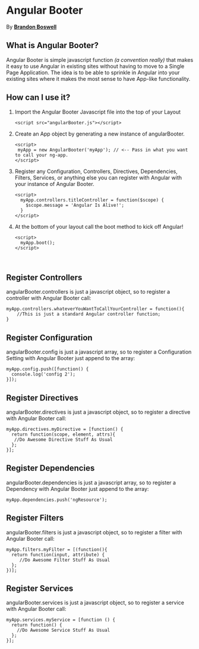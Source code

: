 # Angular Booter
By **[Brandon Boswell](http://brandonkboswell.com)**

## What is Angular Booter?
Angular Booter is simple javascript function *(a convention really)* that makes it easy to use Angular in existing sites without having to move to a Single Page Application. The idea is to be able to sprinkle in Angular into your existing sites where it makes the most sense to have App-like functionality.

## How can I use it?
1. Import the Angular Booter Javascript file into the top of your Layout

	```
	<script src="angularBooter.js"></script>
	```
2. Create an App object by generating a new instance of angularBooter.

	 ```
	<script>
      myApp = new AngularBooter('myApp'); // <-- Pass in what you want to call your ng-app.
    </script>
    ```
3. Register any Configuration, Controllers, Directives, Dependencies, Filters, Services, or anything else you can register with Angular with your instance of Angular Booter.

	```
	<script>
      myApp.controllers.titleController = function($scope) {
        $scope.message = 'Angular Is Alive!';
      }
    </script>
	```
4. At the bottom of your layout call the boot method to kick off Angular!

	```
	<script>
      myApp.boot();
    </script>
	```

<br>

## Register Controllers
angularBooter.controllers is just a javascript object, so to register a controller with Angular Booter call:

```
myApp.controllers.whateverYouWantToCallYourController = function(){
	//This is just a standard Angular controller function;
}
```
## Register Configuration
angularBooter.config is just a javascript array, so to register a Configuration Setting with Angular Booter just append to the array:

```
myApp.config.push([function() {
  console.log('config 2');
}]);
```

## Register Directives
angularBooter.directives is just a javascript object, so to register a directive with Angular Booter call:

```
myApp.directives.myDirective = [function() {
  return function(scope, element, attrs){
   //Do Awesome Directive Stuff As Usual
  };
}];
```

## Register Dependencies
angularBooter.dependencies is just a javascript array, so to register a Dependency with Angular Booter just append to the array:

```
myApp.dependencies.push('ngResource');
```


## Register Filters
angularBooter.filters is just a javascript object, so to register a filter with Angular Booter call:

```
myApp.filters.myFilter = [(function(){
  return function(input, attribute) {
     //Do Awesome Filter Stuff As Usual
  };
})];
```

## Register Services

angularBooter.services is just a javascript object, so to register a service with Angular Booter call:

```
myApp.services.myService = [function () {
  return function() {
    //Do Awesome Service Stuff As Usual
  };
}];
```
